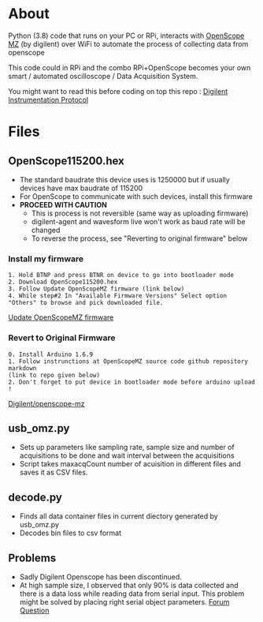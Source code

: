 # About
Python (3.8) code that runs on your PC or RPi, interacts with [OpenScope MZ](https://reference.digilentinc.com/reference/instrumentation/openscope-mz/start) (by digilent) over WiFi to automate the process of collecting data from openscope

This code could in RPi and the combo RPi+OpenScope becomes your own smart / automated oscilloscope / Data Acquisition System.

You might want to read this before coding on top this repo : [Digilent Instrumentation Protocol](https://reference.digilentinc.com/reference/software/digilent-instrumentation-protocol/protocol)
# Files
## OpenScope115200.hex
* The standard baudrate this device uses is 1250000 but if usually devices have max baudrate of 115200 
* For OpenScope to communicate with such devices, install this firmware 
* **PROCEED WITH CAUTION**
    * This is process is not reversible (same way as uploading firmware)
    * digilent-agent and wavesform live won't work as baud rate will be changed 
    * To reverse the process, see "Reverting to original firmware" below

### Install my firmware
```
1. Hold BTNP and press BTNR on device to go into bootloader mode
2. Download OpenScope115200.hex 
3. Follow Update OpenScopeMZ firmware (link below)
4. While step#2 In "Available Firmware Versions" Select option "Others" to browse and pick downloaded file.
```
[Update OpenScopeMZ firmware](https://reference.digilentinc.com/learn/instrumentation/tutorials/openscope-mz/update-firmware)

### Revert to Original Firmware
```
0. Install Arduino 1.6.9
1. Follow instrunctions at OpenScopeMZ source code github repository markdown 
(link to repo given below)
2. Don't forget to put device in bootloader mode before arduino upload !
```
[Digilent/openscope-mz](https://github.com/Digilent/openscope-mz)

## usb_omz.py 
* Sets up parameters like sampling rate, sample size and number of acquisitions to be done and wait interval between the acquisitions
* Script takes maxacqCount number of acuisition in different files and saves it as CSV files.
## decode.py 
* Finds all data container files in current diectory generated by usb_omz.py
* Decodes bin files to csv format
## Problems
* Sadly Digilent Openscope has been discontinued. 
* At high sample size, I observed that only 90% is data collected and there is a data loss while reading data from serial input. This problem might be solved by placing right serial object parameters. [Forum Question](https://forum.digilentinc.com/topic/20989-oscilloscope-read-fails-at-high-sample-sizes-greater-than-~3900-samples/)
